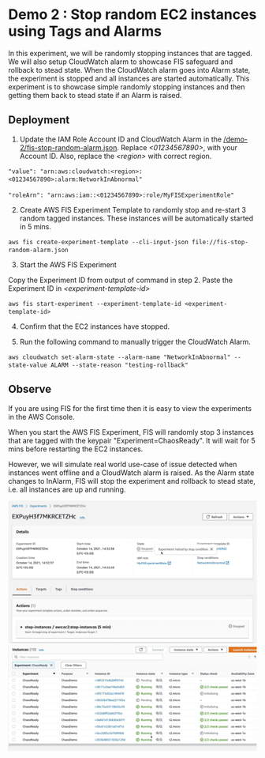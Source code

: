 
# Demo 2 : Stop random EC2 instances using Tags and Alarms 

In this experiment, we will be randomly stopping instances that are tagged. We will also setup CloudWatch alarm to showcase FIS safeguard and rollback to stead state. When the CloudWatch alarm goes into Alarm state, the experiment is stopped and all instances are started automatically. This experiment is to showcase simple randomly stopping instances and then getting them back to stead state if an Alarm is raised. 

## Deployment

1. Update the IAM Role Account ID and CloudWatch Alarm in the [/demo-2/fis-stop-random-alarm.json](fis-stop-random-alarm.json). Replace _\<01234567890\>_, with your Account ID. Also, replace the _\<region\>_ with correct region.

```
"value": "arn:aws:cloudwatch:<region>:<01234567890>:alarm:NetworkInAbnormal"

"roleArn": "arn:aws:iam::<01234567890>:role/MyFISExperimentRole"

```

2. Create AWS FIS Experiment Template to randomly stop and re-start 3 random tagged instances. These instances will be automatically started in 5 mins. 

```
aws fis create-experiment-template --cli-input-json file://fis-stop-random-alarm.json
```

3. Start the AWS FIS Experiment

Copy the Experiment ID from output of command in step 2. Paste the Experiment ID in _\<experiment-template-id\>_

```
aws fis start-experiment --experiment-template-id <experiment-template-id>
```

4. Confirm that the EC2 instances have stopped.
 
5. Run the following command to manually trigger the CloudWatch Alarm. 

```
aws cloudwatch set-alarm-state --alarm-name "NetworkInAbnormal" --state-value ALARM --state-reason "testing-rollback" 
``` 


## Observe

If you are using FIS for the first time then it is easy to view the experiments in the AWS Console. 

When you start the AWS FIS Experiment, FIS will randomly stop 3 instances that are tagged with the keypair "Experiment=ChaosReady". It will wait for 5 mins before restarting the EC2 instances. 

However, we will simulate real world use-case of issue detected when instances went offline and a CloudWatch alarm is raised. As the Alarm state changes to InAlarm, FIS will stop the experiment and rollback to stead state, i.e. all instances are up and running.

![Experiment stopped by alarm](../images/demo2-experiment-stopped.png)
![Instances running](../images/demo2-instances-running.png)
